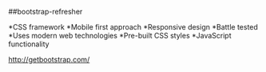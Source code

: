 ##bootstrap-refresher

*CSS framework
*Mobile first approach
*Responsive design
*Battle tested
*Uses modern web technologies
*Pre-built CSS styles
*JavaScript functionality


http://getbootstrap.com/